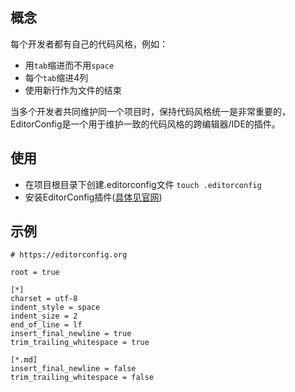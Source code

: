 ## 概念
每个开发者都有自己的代码风格，例如：
* 用`tab`缩进而不用`space`
* 每个`tab`缩进4列
* 使用新行作为文件的结束

当多个开发者共同维护同一个项目时，保持代码风格统一是非常重要的，  
EditorConfig是一个用于维护一致的代码风格的跨编辑器/IDE的插件。

## 使用
* 在项目根目录下创建.editorconfig文件 `touch .editorconfig`  
* 安装EditorConfig插件([具体见官网](https://editorconfig.org/#download))

## 示例
```.editorconfig
# https://editorconfig.org

root = true

[*]
charset = utf-8
indent_style = space
indent_size = 2
end_of_line = lf
insert_final_newline = true
trim_trailing_whitespace = true

[*.md]
insert_final_newline = false
trim_trailing_whitespace = false
```
